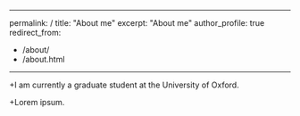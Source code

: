  ---
 permalink: /
 title: "About me"
 excerpt: "About me"
 author_profile: true
 redirect_from: 
   - /about/
   - /about.html
 ---

+I am currently a graduate student at the University of Oxford.

+Lorem ipsum.

